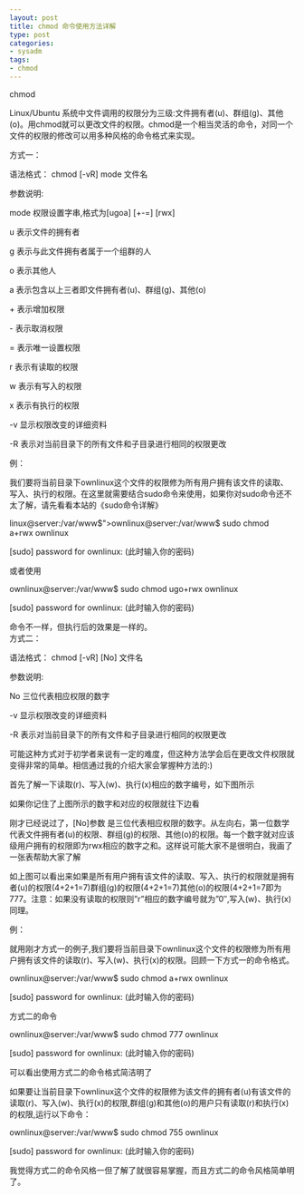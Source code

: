 ```yaml
---
layout: post
title: chmod 命令使用方法详解
type: post
categories:
- sysadm
tags:
- chmod
---
```


<p>chmod</p>
<p>Linux/Ubuntu 系统中文件调用的权限分为三级:文件拥有者(u)、群组(g)、其他(o)。用chmod就可以更改文件的权限。chmod是一个相当灵活的命令，对同一个文件的权限的修改可以用多种风格的命令格式来实现。

<!--more-->

<p>方式一：</p>
<p>语法格式： chmod [-vR] mode 文件名</p>
<p>参数说明:</p>
<p>mode 权限设置字串,格式为[ugoa] [+-=] [rwx]</p>
<p>u 表示文件的拥有者</p>
<p>g 表示与此文件拥有者属于一个组群的人</p>
<p>o 表示其他人</p>
<p>a 表示包含以上三者即文件拥有者(u)、群组(g)、其他(o)</p>
<p>+ 表示增加权限</p>
<p>- 表示取消权限</p>
<p>= 表示唯一设置权限</p>
<p>r 表示有读取的权限</p>
<p>w 表示有写入的权限</p>
<p>x 表示有执行的权限</p>
<p>-v 显示权限改变的详细资料</p>
<p>-R 表示对当前目录下的所有文件和子目录进行相同的权限更改</p>
<p>例：</p>
<p>我们要将当前目录下ownlinux这个文件的权限修为所有用户拥有该文件的读取、写入、执行的权限。在这里就需要结合sudo命令来使用，如果你对sudo命令还不太了解，请先看看本站的《sudo命令详解》</p>
<p>linux@server:/var/www$"&gt;ownlinux@server:/var/www$ sudo chmod a+rwx ownlinux</p>
<p>[sudo] password for ownlinux: (此时输入你的密码)</p>
<p>或者使用</p>
<p>ownlinux@server:/var/www$ sudo chmod ugo+rwx ownlinux</p>
<p>[sudo] password for ownlinux: (此时输入你的密码)</p>
<p>命令不一样，但执行后的效果是一样的。<br />
方式二：</p>
<p>语法格式： chmod [-vR] [No] 文件名</p>
<p>参数说明:</p>
<p>No 三位代表相应权限的数字</p>
<p>-v 显示权限改变的详细资料</p>
<p>-R 表示对当前目录下的所有文件和子目录进行相同的权限更改</p>
<p>可能这种方式对于初学者来说有一定的难度，但这种方法学会后在更改文件权限就变得非常的简单。相信通过我的介绍大家会掌握种方法的:)</p>
<p>首先了解一下读取(r)、写入(w)、执行(x)相应的数字编号，如下图所示</p>
<p>如果你记住了上图所示的数字和对应的权限就往下边看</p>
<p>刚才已经说过了，[No]参数 是三位代表相应权限的数字。从左向右，第一位数学代表文件拥有者(u)的权限、群组(g)的权限、其他(o)的权限。每一个数字就对应该级用户拥有的权限即为rwx相应的数字之和。这样说可能大家不是很明白，我画了一张表帮助大家了解</p>
<p>如上图可以看出来如果是所有用户拥有该文件的读取、写入、执行的权限就是拥有者(u)的权限(4+2+1=7)群组(g)的权限(4+2+1=7)其他(o)的权限(4+2+1=7即为777。注意：如果没有读取的权限则”r”相应的数字编号就为”0″,写入(w)、执行(x)同理。</p>
<p>例：</p>
<p>就用刚才方式一的例子,我们要将当前目录下ownlinux这个文件的权限修为所有用户拥有该文件的读取(r)、写入(w)、执行(x)的权限。回顾一下方式一的命令格式。</p>
<p>ownlinux@server:/var/www$ sudo chmod a+rwx ownlinux</p>
<p>[sudo] password for ownlinux: (此时输入你的密码)</p>
<p>方式二的命令</p>
<p>ownlinux@server:/var/www$ sudo chmod 777 ownlinux</p>
<p>[sudo] password for ownlinux: (此时输入你的密码)</p>
<p>可以看出使用方式二的命令格式简洁明了</p>
<p>如果要让当前目录下ownlinux这个文件的权限修为该文件的拥有者(u)有该文件的读取(r)、写入(w)、执行(x)的权限,群组(g)和其他(o)的用户只有读取(r)和执行(x)的权限,运行以下命令：</p>
<p>ownlinux@server:/var/www$ sudo chmod 755 ownlinux</p>
<p>[sudo] password for ownlinux: (此时输入你的密码)</p>
<p>我觉得方式二的命令风格一但了解了就很容易掌握，而且方式二的命令风格简单明了。</p>
